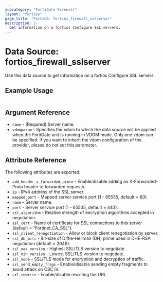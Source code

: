 ```yaml
---
subcategory: "FortiGate Firewall"
layout: "fortios"
page_title: "FortiOS: fortios_firewall_sslserver"
description: |-
  Get information on a fortios Configure SSL servers.
---
```


# Data Source: fortios_firewall_sslserver
Use this data source to get information on a fortios Configure SSL servers.


## Example Usage

```hcl

```

## Argument Reference

* `name` - (Required) Server name.
* `vdomparam` - Specifies the vdom to which the data source will be applied when the FortiGate unit is running in VDOM mode. Only one vdom can be specified. If you want to inherit the vdom configuration of the provider, please do not set this parameter.

## Attribute Reference

The following attributes are exported:

* `add_header_x_forwarded_proto` - Enable/disable adding an X-Forwarded-Proto header to forwarded requests.
* `ip` - IPv4 address of the SSL server.
* `mapped_port` - Mapped server service port (1 - 65535, default = 80).
* `name` - Server name.
* `port` - Server service port (1 - 65535, default = 443).
* `ssl_algorithm` - Relative strength of encryption algorithms accepted in negotiation.
* `ssl_cert` - Name of certificate for SSL connections to this server (default = "Fortinet_CA_SSL").
* `ssl_client_renegotiation` - Allow or block client renegotiation by server.
* `ssl_dh_bits` - Bit-size of Diffie-Hellman (DH) prime used in DHE-RSA negotiation (default = 2048).
* `ssl_max_version` - Highest SSL/TLS version to negotiate.
* `ssl_min_version` - Lowest SSL/TLS version to negotiate.
* `ssl_mode` - SSL/TLS mode for encryption and decryption of traffic.
* `ssl_send_empty_frags` - Enable/disable sending empty fragments to avoid attack on CBC IV.
* `url_rewrite` - Enable/disable rewriting the URL.
